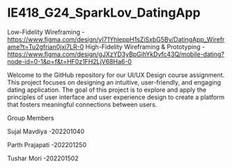 # IE418_G24_SparkLov_DatingApp

Low-Fidelity Wireframing - https://www.figma.com/design/yI71YhleppH1sZiSxbG5By/DatingApp_Wireframe?t=Tu2gfrian0jxi7LR-0
High-Fidelity Wireframing & Prototyping - https://www.figma.com/design/gJXzYD3yBpGihYkDvfc43Q/mobile-dating?node-id=0-1&p=f&t=HF0z1FH2LjV68Ha6-0




Welcome to the GitHub repository for our UI/UX Design course assignment. This project focuses on designing an intuitive, user-friendly, and engaging dating application. The goal of this project is to explore and apply the principles of user interface and user experience design to create a platform that fosters meaningful connections between users.

Group Members

Sujal Mavdiya -202201040

Parth Prajapati -202201250

Tushar Mori -202201502
